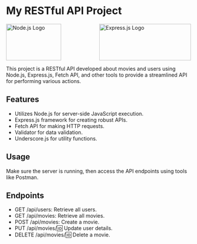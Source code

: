 # My RESTful API Project

<div style="display: flex; justify-content: space-between;">
  <a href="https://nodejs.org/" style="margin-right: 20px;">
    <img src="https://upload.wikimedia.org/wikipedia/commons/thumb/d/d9/Node.js_logo.svg/128px-Node.js_logo.svg.png" alt="Node.js Logo" width="150" height="100">
  </a>

  <a href="https://expressjs.com/">
    <img src="https://miro.medium.com/v2/resize:fit:750/format:webp/1*7G9vb_q5MA8_C_8HtwMfqw.png" alt="Express.js Logo" width="250" height="100">
  </a>
</div>


This project is a RESTful API developed about movies and users using Node.js, Express.js, Fetch API, and other tools to provide a streamlined API for performing various actions.

## Features

- Utilizes Node.js for server-side JavaScript execution.
- Express.js framework for creating robust APIs.
- Fetch API for making HTTP requests.
- Validator for data validation.
- Underscore.js for utility functions.

## Usage
Make sure the server is running, then access the API endpoints using tools like Postman.

## Endpoints

- GET /api/users: Retrieve all users.
- GET /api/movies: Retrieve all movies.
- POST /api/movies: Create a movie.
- PUT /api/movies/:id: Update user details.
- DELETE /api/movies/:id: Delete a movie.
